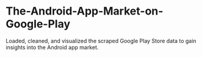 # The-Android-App-Market-on-Google-Play
Loaded, cleaned, and visualized the scraped Google Play Store data to gain insights into the Android app market.
